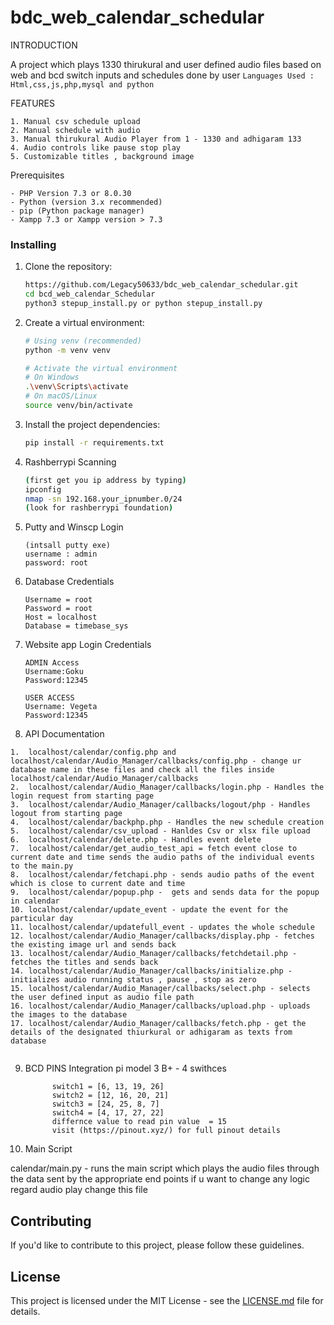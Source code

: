 # bdc_web_calendar_schedular

INTRODUCTION

A project which plays 1330 thirukural and user defined audio files based on web and bcd switch inputs and schedules done by user
```Languages Used : Html,css,js,php,mysql and python```

FEATURES
```
1. Manual csv schedule upload 
2. Manual schedule with audio 
3. Manual thirukural Audio Player from 1 - 1330 and adhigaram 133
4. Audio controls like pause stop play
5. Customizable titles , background image
```


Prerequisites
```           
- PHP Version 7.3 or 8.0.30 
- Python (version 3.x recommended)
- pip (Python package manager)
- Xampp 7.3 or Xampp version > 7.3
```

### Installing

1. Clone the repository:

    ```bash
   https://github.com/Legacy50633/bdc_web_calendar_schedular.git
    cd bcd_web_calendar_Schedular
    python3 stepup_install.py or python stepup_install.py
    ```

2. Create a virtual environment:

    ```bash
    # Using venv (recommended)
    python -m venv venv

    # Activate the virtual environment
    # On Windows
    .\venv\Scripts\activate
    # On macOS/Linux
    source venv/bin/activate
    ```

3. Install the project dependencies:

    ```bash
    pip install -r requirements.txt
    ```
4. Rashberrypi Scanning

   ```bash
   (first get you ip address by typing)
   ipconfig
   nmap -sn 192.168.your_ipnumber.0/24
   (look for rashberrypi foundation)
   
   ```
5. Putty and Winscp Login
   ```
   (intsall putty exe)
   username : admin
   password: root
   ```   
6. Database Credentials
   ```
   Username = root
   Password = root
   Host = localhost
   Database = timebase_sys
   ```
7. Website app Login Credentials

   ```
   ADMIN Access
   Username:Goku
   Password:12345

   USER ACCESS
   Username: Vegeta
   Password:12345
   ```
     
8. API Documentation 


```
1.  localhost/calendar/config.php and localhost/calendar/Audio_Manager/callbacks/config.php - change ur database name in these files and check all the files inside localhost/calendar/Audio_Manager/callbacks
2.  localhost/calendar/Audio_Manager/callbacks/login.php - Handles the login request from starting page 
3.  localhost/calendar/Audio_Manager/callbacks/logout/php - Handles  logout from starting page
4.  localhost/calendar/backphp.php - Handles the new schedule creation
5.  localhost/calendar/csv_upload - Hanldes Csv or xlsx file upload
6.  localhost/calendar/delete.php - Handles event delete
7.  localhost/calendar/get_audio_test_api = fetch event close to current date and time sends the audio paths of the individual events  to the main.py
8.  localhost/calendar/fetchapi.php - sends audio paths of the event which is close to current date and time 
9.  localhost/calendar/popup.php -  gets and sends data for the popup in calendar
10. localhost/calendar/update_event - update the event for the particular day
11. localhost/calendar/updatefull_event - updates the whole schedule
12. localhost/calendar/Audio_Manager/callbacks/display.php - fetches the existing image url and sends back
13. localhost/calendar/Audio_Manager/callbacks/fetchdetail.php - fetches the titles and sends back
14. localhost/calendar/Audio_Manager/callbacks/initialize.php - initializes audio running status , pause , stop as zero
15. localhost/calendar/Audio_Manager/callbacks/select.php - selects the user defined input as audio file path
16. localhost/calendar/Audio_Manager/callbacks/upload.php - uploads the images to the database
17. localhost/calendar/Audio_Manager/callbacks/fetch.php - get the details of the designated thiurkural or adhigaram as texts from database


```
9. BCD PINS Integration pi model 3 B+ - 4 swithces
   ```
         switch1 = [6, 13, 19, 26]
         switch2 = [12, 16, 20, 21]
         switch3 = [24, 25, 8, 7]
         switch4 = [4, 17, 27, 22]
         differnce value to read pin value  = 15
         visit (https://pinout.xyz/) for full pinout details
   ```
10. Main Script

calendar/main.py - runs the main script which plays the audio files through the data sent by the appropriate end points if u want to change any logic regard audio play change this file 



## Contributing

If you'd like to contribute to this project, please follow these guidelines.

## License

This project is licensed under the MIT License - see the [LICENSE.md](LICENSE.md) file for details.

